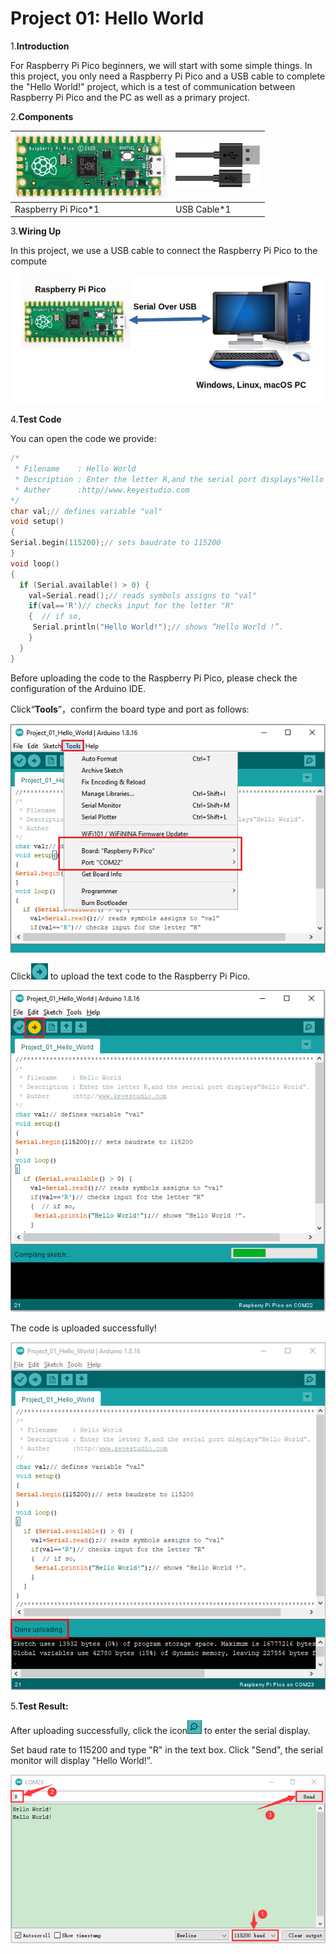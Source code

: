 # Project 01: Hello World

1.**Introduction**

For Raspberry Pi Pico beginners, we will start with some simple things. In this project, you only need a Raspberry Pi Pico and a USB cable to complete the "Hello World\!" project, which is a test of communication between Raspberry Pi Pico and the PC as well as a primary project.

2.**Components**

| ![image-20230424161342042](media/image-20230424161342042.png) | ![image-20230424161433917](media/image-20230424161433917.png) |
| ------------------------------------------------------------ | ------------------------------------------------------------ |
| Raspberry Pi Pico*1                                          | USB Cable*1                                                  |



3.**Wiring Up**

In this project, we use a USB cable to connect the Raspberry Pi Pico to the compute

![](../media/8ea81d60b8e2132c358041235490b7d5.jpeg)

4.**Test Code**

You can open the code we provide:

```c
/*
 * Filename    : Hello World
 * Description : Enter the letter R,and the serial port displays"Hello World".
 * Auther      :http//www.keyestudio.com
*/
char val;// defines variable "val"
void setup()
{
Serial.begin(115200);// sets baudrate to 115200
}
void loop()
{
  if (Serial.available() > 0) {
    val=Serial.read();// reads symbols assigns to "val"
    if(val=='R')// checks input for the letter "R"
    {  // if so,    
     Serial.println("Hello World!");// shows “Hello World !”.
    }
  }
}
```


Before uploading the code to the Raspberry Pi Pico, please check the configuration of the Arduino IDE.

Click“**Tools**”，confirm the board type and port as follows:

![](../media/ca4f1e99c12f82ef6e79afeaa2d895a4.png)

Click![](../media/b0d41283bf5ae66d2d5ab45db15331ba.png) to upload the text code to the Raspberry Pi Pico.

![](../media/177c38cfb651d6ec1ddf7e8c71b7df0a.png)

The code is uploaded successfully\!

![](../media/3fab055b4d5672d06db938ddbfbf4dd6.png)

5.**Test Result:**

After uploading successfully, click the icon![](../media/2f6bca56f724e45a855335cb53ae9b4e.png) to enter the serial display.

Set baud rate to 115200 and type "R" in the text box. Click "Send", the serial monitor will display "Hello World\!”.

![](../media/41f9f3168413965361dd4fa3da54f0ce.png)
